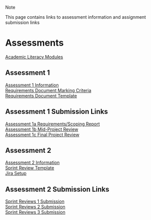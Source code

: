 > [!NOTE]
> This page contains links to assessment information and assignment submission links

  # Assessments
  
  [Academic Literacy Modules](https://uo.unisa.edu.au/course/view.php?id=1431&sectionid=93564)

  ## Assessment 1

  [Assessment 1 Information](https://uo.unisa.edu.au/course/view.php?id=4324&sectionid=448843) </br>
  [Requirements Document Marking Criteria](https://uo.unisa.edu.au/mod/resource/view.php?id=879587)</br>
  [Requirements Document Template](https://uo.unisa.edu.au/mod/resource/view.php?id=879588)</br>

  ## Assessment 1 Submission Links
  
  [Assessment 1a Requirements/Scoping Report](https://uo.unisa.edu.au/mod/assign/view.php?id=879589)</br>
  [Assessment 1b Mid-Project Review](https://uo.unisa.edu.au/mod/assign/view.php?id=879593)</br>
  [Assessment 1c Final Project Review](https://uo.unisa.edu.au/mod/assign/view.php?id=879596)</br>

  ## Assessment 2
  
  [Assessment 2 Information](https://uo.unisa.edu.au/course/view.php?id=4324&sectionid=448844)</br>
  [Sprint Review Template](https://uo.unisa.edu.au/mod/resource/view.php?id=879599)</br>
  [Jira Setup](https://uo.unisa.edu.au/mod/resource/view.php?id=879600)</br>

  ## Assessment 2 Submission Links
  
  [Sprint Reviews 1 Submission](https://uo.unisa.edu.au/mod/assign/view.php?id=879601)</br>
  [Sprint Reviews 2 Submission](https://uo.unisa.edu.au/mod/assign/view.php?id=879602)</br>
  [Sprint Reviews 3 Submission](https://uo.unisa.edu.au/mod/assign/view.php?id=879603)</br>
  

